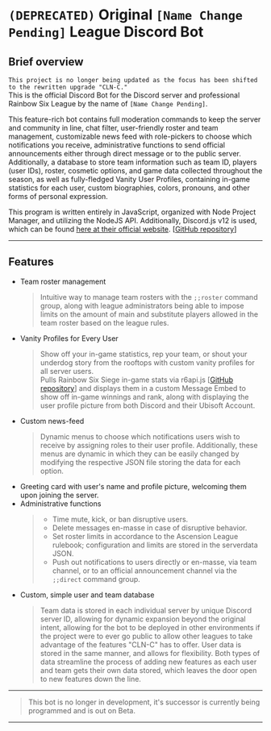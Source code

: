 # `(DEPRECATED)` Original `[Name Change Pending]` League Discord Bot

## Brief overview
`This project is no longer being updated as the focus has been shifted to the rewritten upgrade "CLN-C."`<br>
This is the official Discord Bot for the Discord server and professional Rainbow Six League by the name of `[Name Change Pending]`.

This feature-rich bot contains full moderation commands to keep the server and community in line, chat filter, user-friendly roster and team management, customizable news feed with role-pickers to choose which notifications you receive, administrative functions to send official announcements either through direct message or to the public server. Additionally, a database to store team information such as team ID, players (user IDs), roster, cosmetic options, and game data collected throughout the season, as well as fully-fledged Vanity User Profiles, containing in-game statistics for each user, custom biographies, colors, pronouns, and other forms of personal expression.

This program is written entirely in JavaScript, organized with Node Project Manager, and utilizing the NodeJS API.
Additionally, Discord.js v12 is used, which can be found [here at their official website](https://discord.js.org/#/docs/main/v12/general/welcome). \[[GitHub repository](https://github.com/discordjs/discord.js)\]

---

## Features

- Team roster management
  > Intuitive way to manage team rosters with the `;;roster` command group, along with league administrators being able to impose limits on the amount of main and substitute players allowed in the team roster based on the league rules.
- Vanity Profiles for Every User
  > Show off your in-game statistics, rep your team, or shout your underdog story from the rooftops with custom vanity profiles for all server users.<br>
  > Pulls Rainbow Six Siege in-game stats via r6api.js \[[GitHub repository](https://github.com/danielwerg/r6api.js)\] and displays them in a custom Message Embed to show off in-game winnings and rank, along with displaying the user profile picture from both Discord and their Ubisoft Account.
- Custom news-feed
  > Dynamic menus to choose which notifications users wish to receive by assigning roles to their user profile. Additionally, these menus are dynamic in which they can be easily changed by modifying the respective JSON file storing the data for each option.
- Greeting card with user's name and profile picture, welcoming them upon joining the server.
- Administrative functions
  > - Time mute, kick, or ban disruptive users.
  > - Delete messages en-masse in case of disruptive behavior.
  > - Set roster limits in accordance to the Ascension League rulebook; configuration and limits are stored in the serverdata JSON.
  > - Push out notifications to users directly or en-masse, via team channel, or to an official announcement channel via the `;;direct` command group.
- Custom, simple user and team database
  > Team data is stored in each individual server by unique Discord server ID, allowing for dynamic expansion beyond the original intent, allowing for the bot to be deployed in other environments if the project were to ever go public to allow other leagues to take advantage of the features "CLN-C" has to offer.
  > User data is stored in the same manner, and allows for flexibility.
  > Both types of data streamline the process of adding new features as each user and team gets their own data stored, which leaves the door open to new features down the line.

---

> This bot is no longer in development, it's successor is currently being programmed and is out on Beta.

---

